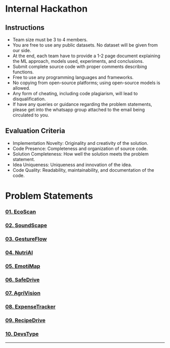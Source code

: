 # Internal Hackathon

## Instructions

- Team size must be 3 to 4 members.
- You are free to use any public datasets. No dataset will be given from our side.
- At the end, each team have to provide a 1-2 page document explaining the ML approach, models used, experiments, and conclusions.
- Submit complete source code with proper comments describing functions.
- Free to use any programming languages and frameworks.
- No copying from open-source platforms; using open-source models is allowed.
- Any form of cheating, including code plagiarism, will lead to disqualification.
- If have any queries or guidance regarding the problem statements, please get into the whatsapp group attached to the email being circulated to you.

## Evaluation Criteria

- Implementation Novelty: Originality and creativity of the solution.
- Code Presence: Completeness and organization of source code.
- Solution Completeness: How well the solution meets the problem statement.
- Idea Uniqueness: Uniqueness and innovation of the idea.
- Code Quality: Readability, maintainability, and documentation of the code.

# Problem Statements

### [01. EcoScan](./Problem%20Statements/01EcoScan.md)

### [02. SoundScape](./Problem%20Statements/02SoundScape.md)

### [03. GestureFlow](./Problem%20Statements/03GestureFlow.md)

### [04. NutriAI](./Problem%20Statements/04NutriAI.md)

### [05. EmotiMap](./Problem%20Statements/05EmotiMap.md)

### [06. SafeDrive](./Problem%20Statements/06SafeDrive.md)

### [07. AgriVision](./Problem%20Statements/07AgriVision.md)

### [08. ExpenseTracker](./Problem%20Statements/08ExpenseTracker.md)

### [09. RecipeDrive](./Problem%20Statements/09RecipeDrive.md)

### [10. DevsType](./Problem%20Statements/10DevsType.md)

---
